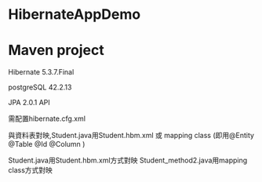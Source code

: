 # HibernateAppDemo

# Maven project

Hibernate 5.3.7.Final

postgreSQL 42.2.13

JPA 2.0.1 API

需配置hibernate.cfg.xml

與資料表對映,Student.java用Student.hbm.xml 或  mapping class (即用@Entity    @Table  @Id   @Column )

Student.java用Student.hbm.xml方式對映
Student_method2.java用mapping class方式對映
